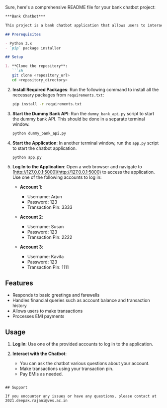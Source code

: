 Sure, here's a comprehensive README file for your bank chatbot project:

```markdown
***Bank Chatbot***

This project is a bank chatbot application that allows users to interact with a dummy bank API. The chatbot can handle various financial queries and transactions.

## Prerequisites

- Python 3.x
- `pip` package installer

## Setup

1. **Clone the repository**:
   ```sh
   git clone <repository_url>
   cd <repository_directory>
   ```

2. **Install Required Packages**:
   Run the following command to install all the necessary packages from `requirements.txt`:

   ```sh
   pip install -r requirements.txt
   ```

3. **Start the Dummy Bank API**:
   Run the `dummy_bank_api.py` script to start the dummy bank API. This should be done in a separate terminal window.

   ```sh
   python dummy_bank_api.py
   ```

4. **Start the Application**:
   In another terminal window, run the `app.py` script to start the chatbot application.

   ```sh
   python app.py
   ```

5. **Log In to the Application**:
   Open a web browser and navigate to [http://127.0.0.1:5000](http://127.0.0.1:5000) to access the application. Use one of the following accounts to log in:

   - **Account 1**:
     - Username: Arjun
     - Password: 123
     - Transaction Pin: 3333

   - **Account 2**:
     - Username: Susan
     - Password: 123
     - Transaction Pin: 2222

   - **Account 3**:
     - Username: Kavita
     - Password: 123
     - Transaction Pin: 1111

## Features

- Responds to basic greetings and farewells
- Handles financial queries such as account balance and transaction history
- Allows users to make transactions
- Processes EMI payments

## Usage

1. **Log In**:
   Use one of the provided accounts to log in to the application.

2. **Interact with the Chatbot**:
   - You can ask the chatbot various questions about your account.
   - Make transactions using your transaction pin.
   - Pay EMIs as needed.


```

## Support

If you encounter any issues or have any questions, please contact at 2021.deepak.rajani@ves.ac.in

